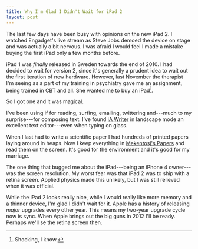```yaml
---
title: Why I'm Glad I Didn't Wait for iPad 2
layout: post
---
```


The last few days have been busy with opinions on the new iPad 2. I watched Engadget's live stream as Steve Jobs demoed the device on stage and was actually a bit nervous. I was afraid I would feel I made a mistake buying the first iPad only a few months before.

iPad 1 was *finally* released in Sweden towards the end of 2010. I had decided to wait for version 2, since it's generally a prudent idea to wait out the first iteration of new hardware. However, last November the therapist I'm seeing as a part of my training in psychiatry gave me an assignment, being trained in CBT and all. She wanted me to buy an iPad[^1].

So I got one and it was magical.

I've been using if for reading, surfing, emailing, twittering and---much to my surprise---for composing text. I've found [iA Writer][1] in landscape mode an excellent text editor---even when typing on glass.

When I last had to write a scientific paper I had hundreds of printed papers laying around in heaps. Now I keep everything in [Mekentosj's Papers][2] and read them on the screen. It's good for the environment and it's good for my marriage.

The one thing that bugged me about the iPad---being an iPhone 4 owner---was the screen resolution. My worst fear was that iPad 2 was to ship with a retina screen. Applied physics made this unlikely, but I was still relieved when it was official.

While the iPad 2 looks really nice, while I would really like more memory and a thinner device, I'm glad I didn't wait for it. Apple has a history of releasing *major* upgrades every other year. This means my two-year upgrade cycle now is sync. When Apple brings out the big guns in 2012 I'll be ready. Perhaps we'll se the retina screen then.

[1]: http://www.informationarchitects.jp/en/writer-for-ipad/
[2]: http://www.mekentosj.com/papers/

[^1]: Shocking, I know.